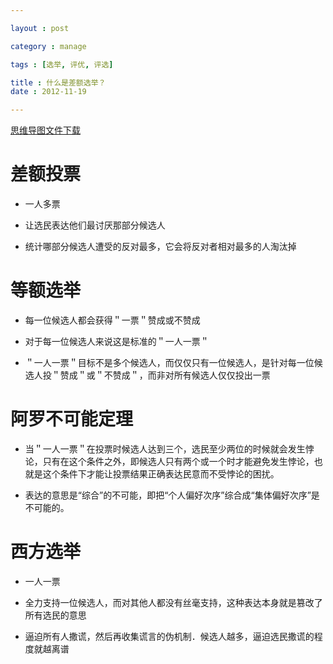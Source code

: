 ```yaml
---

layout : post

category : manage

tags : [选举, 评优, 评选]

title : 什么是差额选举？
date : 2012-11-19

---
```


[思维导图文件下载](https://docs.google.com/open?id=0B1DrsqrLRzeINjVkb1lFajZXWVk)

# 差额投票

- 一人多票

- 让选民表达他们最讨厌那部分候选人

- 统计哪部分候选人遭受的反对最多，它会将反对者相对最多的人淘汰掉

# 等额选举

- 每一位候选人都会获得＂一票＂赞成或不赞成

- 对于每一位候选人来说这是标准的＂一人一票＂

- ＂一人一票＂目标不是多个候选人，而仅仅只有一位候选人，是针对每一位候选人投＂赞成＂或＂不赞成＂，而非对所有候选人仅仅投出一票

# 阿罗不可能定理

- 当＂一人一票＂在投票时候选人达到三个，选民至少两位的时候就会发生悖论，只有在这个条件之外，即候选人只有两个或一个时才能避免发生悖论，也就是这个条件下才能让投票结果正确表达民意而不受悖论的困扰。

- 表达的意思是“综合”的不可能，即把“个人偏好次序”综合成“集体偏好次序”是不可能的。

# 西方选举

- 一人一票

- 全力支持一位候选人，而对其他人都没有丝毫支持，这种表达本身就是篡改了所有选民的意思

- 逼迫所有人撒谎，然后再收集谎言的伪机制．候选人越多，逼迫选民撒谎的程度就越离谱
